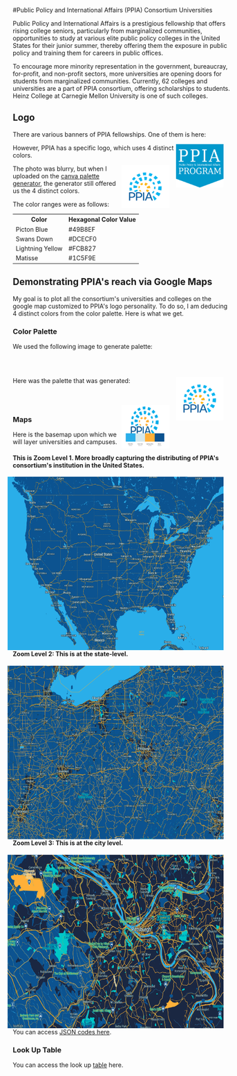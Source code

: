 <html>

<style>
table,  {
  border:2px solid black;
}
table thead, th { 
  border-top: 1px solid #000; 
  }
.center {
  display: block;
  margin-left: auto;
  margin-right: auto;
}
.float {
   float: right;
   padding-right: 16px;
}
</style>
  
<body>

#Public Policy and International Affairs (PPIA) Consortium Universities 

Public Policy and International Affairs is a prestigious fellowship that offers rising college seniors, particularly from marginalized communities, opportunities to study at various elite public policy colleges in the United States for their junior summer, thereby offering them the exposure in public policy and training them for careers in public offices.
  
To encourage more minority representation in the government, bureaucray, for-profit, and non-profit sectors, more universities are opening doors for students from marginalized communities. Currently, 62 colleges and universities are a part of PPIA consortium, offering scholarships to students. Heinz College at Carnegie Mellon University is one of such colleges. 
  
## Logo

There are various banners of PPIA fellowships. One of them is here: 

<img class="float" src="ppia-logo.png" atl="PPIA Logo"  width="110" height="100">

However, PPIA has a specific logo, which uses 4 distinct colors.

<img class="float" src="ppia-logo-blurry.png" atl="PPIA Logo"  width="110" height="100">

The photo was blurry, but when I uploaded on the <a href='https://www.canva.com/colors/color-palette-generator/'> canva palette generator</a>, the generator still offered us the 4 distinct colors.

The color ranges were as follows: 

<table style="width:100%">
  <tr>
    <th>Color</th>
    <th>Hexagonal Color Value</th>
  </tr>
  <tr>
    <td>Picton Blue
    <td>#49B8EF</td>
  </tr>
  <tr>
    <td>Swans Down</td>
    <td>#DCECF0</td>
  </tr>
  <tr>
    <td>Lightning Yellow</td>
    <td>#FCB827</td>
  </tr>
  <tr>
    <td>Matisse</td>
    <td>#1C5F9E</td>
  </tr>
  </table>

 ## Demonstrating PPIA's reach via Google Maps
  
  My goal is to plot all the consortium's universities and colleges on the google map customized to PPIA's logo personality. To do so, I am deducing 4 distinct colors from the color palette. Here is what we get. 
  
  <h3>Color Palette</h3>
  
  We used the following image to generate palette:
  
  <br> </br>
  
  <img class="float" src="ppia-logo-blurry.png" atl="PPIA Logo"  width="110" height="100">
  
  Here was the palette that was generated: 
  
  <br></br>
  <img class="float" src="ppia-color-palette.png" atl="PPIA Logo"  width="110" height="100">
  

 ### Maps 
  
  Here is the basemap upon which we will layer universities and campuses. 
  
  <h4>This is Zoom Level 1. More broadly capturing the distributing of PPIA's consortium's institution in the United States.</h4> 
  
  <img class="float" src="map_zoom1.png" atl="Map at Zoom Level 1"  width="500" height="400">
  
  <h4>Zoom Level 2: This is at the state-level.</h4> 
  
  <img class="float" src="map_zoom2.png" atl="Map at Zoom Level 2"  width="500" height="400">
  
  <h4>Zoom Level 3: This is at the city level.</h4> 
  
  <img class="float" src="map_zoom3.png" atl="Map at Zoom Level 3"  width="500" height="400">
  
  
  <h3><Json File></h3> 
    
   You can access <a href='https://github.com/iambikashgupta/gis-portfolio/'> JSON codes here</a>.
   
  
  <h3>Look Up Table</h3>
 
  You can access the look up <a href="https://github.com/iambikashgupta/gis-portfolio/](https://docs.google.com/document/d/1U1qyDIJZoNJw-hEzClXXR6GiBxCoPC1O6fI5Ar9krYM/edit?usp=sharing/"> table</a> here. 
  
  </body>
  </html>


